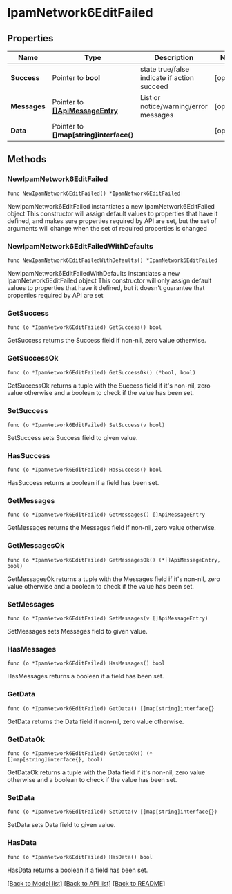 # IpamNetwork6EditFailed

## Properties

Name | Type | Description | Notes
------------ | ------------- | ------------- | -------------
**Success** | Pointer to **bool** | state true/false indicate if action succeed | [optional] 
**Messages** | Pointer to [**[]ApiMessageEntry**](ApiMessageEntry.md) | List or notice/warning/error messages | [optional] 
**Data** | Pointer to **[]map[string]interface{}** |  | [optional] 

## Methods

### NewIpamNetwork6EditFailed

`func NewIpamNetwork6EditFailed() *IpamNetwork6EditFailed`

NewIpamNetwork6EditFailed instantiates a new IpamNetwork6EditFailed object
This constructor will assign default values to properties that have it defined,
and makes sure properties required by API are set, but the set of arguments
will change when the set of required properties is changed

### NewIpamNetwork6EditFailedWithDefaults

`func NewIpamNetwork6EditFailedWithDefaults() *IpamNetwork6EditFailed`

NewIpamNetwork6EditFailedWithDefaults instantiates a new IpamNetwork6EditFailed object
This constructor will only assign default values to properties that have it defined,
but it doesn't guarantee that properties required by API are set

### GetSuccess

`func (o *IpamNetwork6EditFailed) GetSuccess() bool`

GetSuccess returns the Success field if non-nil, zero value otherwise.

### GetSuccessOk

`func (o *IpamNetwork6EditFailed) GetSuccessOk() (*bool, bool)`

GetSuccessOk returns a tuple with the Success field if it's non-nil, zero value otherwise
and a boolean to check if the value has been set.

### SetSuccess

`func (o *IpamNetwork6EditFailed) SetSuccess(v bool)`

SetSuccess sets Success field to given value.

### HasSuccess

`func (o *IpamNetwork6EditFailed) HasSuccess() bool`

HasSuccess returns a boolean if a field has been set.

### GetMessages

`func (o *IpamNetwork6EditFailed) GetMessages() []ApiMessageEntry`

GetMessages returns the Messages field if non-nil, zero value otherwise.

### GetMessagesOk

`func (o *IpamNetwork6EditFailed) GetMessagesOk() (*[]ApiMessageEntry, bool)`

GetMessagesOk returns a tuple with the Messages field if it's non-nil, zero value otherwise
and a boolean to check if the value has been set.

### SetMessages

`func (o *IpamNetwork6EditFailed) SetMessages(v []ApiMessageEntry)`

SetMessages sets Messages field to given value.

### HasMessages

`func (o *IpamNetwork6EditFailed) HasMessages() bool`

HasMessages returns a boolean if a field has been set.

### GetData

`func (o *IpamNetwork6EditFailed) GetData() []map[string]interface{}`

GetData returns the Data field if non-nil, zero value otherwise.

### GetDataOk

`func (o *IpamNetwork6EditFailed) GetDataOk() (*[]map[string]interface{}, bool)`

GetDataOk returns a tuple with the Data field if it's non-nil, zero value otherwise
and a boolean to check if the value has been set.

### SetData

`func (o *IpamNetwork6EditFailed) SetData(v []map[string]interface{})`

SetData sets Data field to given value.

### HasData

`func (o *IpamNetwork6EditFailed) HasData() bool`

HasData returns a boolean if a field has been set.


[[Back to Model list]](../README.md#documentation-for-models) [[Back to API list]](../README.md#documentation-for-api-endpoints) [[Back to README]](../README.md)


